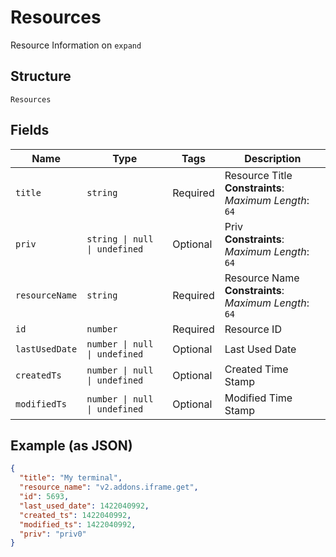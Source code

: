 
# Resources

Resource Information on `expand`

## Structure

`Resources`

## Fields

| Name | Type | Tags | Description |
|  --- | --- | --- | --- |
| `title` | `string` | Required | Resource Title<br>**Constraints**: *Maximum Length*: `64` |
| `priv` | `string \| null \| undefined` | Optional | Priv<br>**Constraints**: *Maximum Length*: `64` |
| `resourceName` | `string` | Required | Resource Name<br>**Constraints**: *Maximum Length*: `64` |
| `id` | `number` | Required | Resource ID |
| `lastUsedDate` | `number \| null \| undefined` | Optional | Last Used Date |
| `createdTs` | `number \| null \| undefined` | Optional | Created Time Stamp |
| `modifiedTs` | `number \| null \| undefined` | Optional | Modified Time Stamp |

## Example (as JSON)

```json
{
  "title": "My terminal",
  "resource_name": "v2.addons.iframe.get",
  "id": 5693,
  "last_used_date": 1422040992,
  "created_ts": 1422040992,
  "modified_ts": 1422040992,
  "priv": "priv0"
}
```

